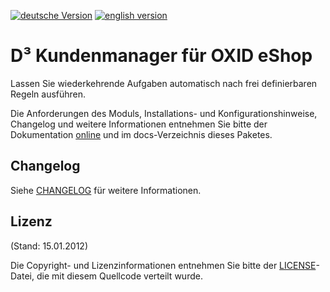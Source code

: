[![deutsche Version](https://logos.oxidmodule.com/de2_xs.svg)](README.md)
[![english version](https://logos.oxidmodule.com/en2_xs.svg)](README.en.md)

# D³ Kundenmanager für OXID eShop

Lassen Sie wiederkehrende Aufgaben automatisch nach frei definierbaren Regeln ausführen.

Die Anforderungen des Moduls, Installations- und Konfigurationshinweise, Changelog und weitere Informationen entnehmen Sie bitte der Dokumentation [online](https://docs.oxidmodule.com/Kundenmanager/) und im docs-Verzeichnis dieses Paketes. 

## Changelog
Siehe [CHANGELOG](docs/daux/changelog/010_Changelog.md) für weitere Informationen.

## Lizenz
(Stand: 15.01.2012)

Die Copyright- und Lizenzinformationen entnehmen Sie bitte der [LICENSE](LICENSE.md)-Datei, die mit diesem Quellcode verteilt wurde.